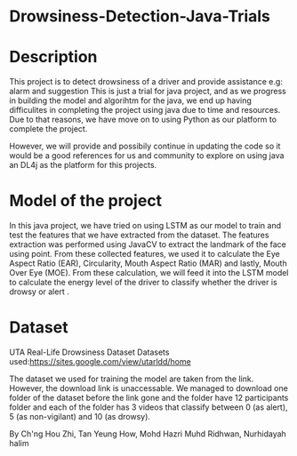 # Drowsiness-Detection-Java-Trials

# Description
This project is to detect drowsiness of a driver and provide assistance e.g: alarm and suggestion
This is just a trial for java project, and as we progress in building the model and algorihtm for the java, we end up having difficulites in completing the project using java due to time and resources. Due to that reasons, we have move on to using Python as our platform to complete the project.

However, we will provide and possibily continue in updating the code so it would be a good references for us and community to explore on using java an DL4j as the platform for this projects.

# Model of the project
In this java project, we have tried on using LSTM as our model to train and test the features that we have extracted from the dataset. The features extraction was performed using JavaCV to extract the landmark of the face using point. From these collected features, we used it to calculate the Eye Aspect Ratio (EAR), Circularity, Mouth Aspect Ratio (MAR) and lastly, Mouth Over Eye (MOE). From these calculation, we will feed it into the LSTM model to calculate the energy level of the driver to classify whether the driver is drowsy or alert .

# Dataset
UTA Real-Life Drowsiness Dataset
Datasets used:https://sites.google.com/view/utarldd/home

The dataset we used for training the model are taken from the link. However, the download link is unaccessable. We managed to download one folder of the dataset before the link gone and the folder have 12 participants folder and each of the folder has 3 videos that classify between 0 (as alert), 5 (as non-vigilant) and 10 (as drowsy).


By Ch'ng Hou Zhi, Tan Yeung How, Mohd Hazri Muhd Ridhwan, Nurhidayah halim
